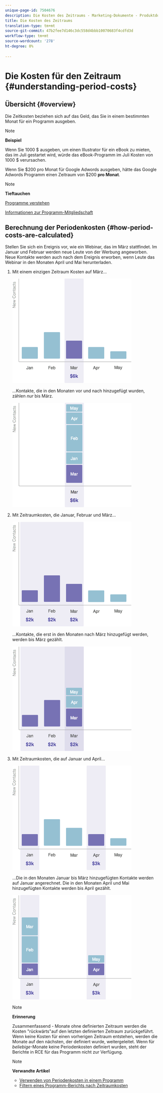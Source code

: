 ```yaml
---
unique-page-id: 7504676
description: Die Kosten des Zeitraums - Marketing-Dokumente - Produktdokumentation
title: Die Kosten des Zeitraums
translation-type: tm+mt
source-git-commit: 47b2fee7d146c3dc558d4bbb10070683f4cdfd3d
workflow-type: tm+mt
source-wordcount: '278'
ht-degree: 0%

---
```



# Die Kosten für den Zeitraum {#understanding-period-costs}

## Übersicht {#overview}

Die Zeitkosten beziehen sich auf das Geld, das Sie in einem bestimmten Monat für ein Programm ausgeben.

>[!NOTE]
>
>**Beispiel**
>
>Wenn Sie 1000 $ ausgeben, um einen Illustrator für ein eBook zu mieten, das im Juli gestartet wird, würde das eBook-Programm im Juli Kosten von 1000 $ verursachen.
>
>Wenn Sie $200 pro Monat für Google Adwords ausgeben, hätte das Google Adwords Programm einen Zeitraum von $200 **pro Monat**.

>[!NOTE]
>
>**Tieftauchen**
>
>[Programme verstehen](../../../../product-docs/core-marketo-concepts/programs/creating-programs/understanding-programs.md)
>
>[Informationen zur Programm-Mitgliedschaft](../../../../product-docs/core-marketo-concepts/programs/creating-programs/understanding-program-membership.md)

## Berechnung der Periodenkosten {#how-period-costs-are-calculated}

Stellen Sie sich ein Ereignis vor, wie ein Webinar, das im März stattfindet. Im Januar und Februar werden neue Leute von der Werbung angeworben. Neue Kontakte werden auch nach dem Ereignis erworben, wenn Leute das Webinar in den Monaten April und Mai herunterladen.

1. Mit einem einzigen Zeitraum Kosten auf März...

   ![](assets/graph1.png)

   ...Kontakte, die in den Monaten vor und nach hinzugefügt wurden, zählen *nur* bis März.

   ![](assets/graph2.png)

1. Mit Zeitraumkosten, die Januar, Februar und März...

   ![](assets/graph3.png)

   ...Kontakte, die erst in den Monaten nach März hinzugefügt werden, werden bis März gezählt.

   ![](assets/graph4.png)

1. Mit Zeitraumkosten, die auf Januar und April...

   ![](assets/graph5.png)

   ...Die in den Monaten Januar bis März hinzugefügten Kontakte werden auf Januar angerechnet. Die in den Monaten April und Mai hinzugefügten Kontakte werden bis April gezählt.

   ![](assets/graph6.png)

   >[!NOTE]
   >
   >**Erinnerung**
   >
   >
   >Zusammenfassend - Monate ohne definierten Zeitraum werden die Kosten &quot;rückwärts&quot;auf den letzten definierten Zeitraum zurückgeführt. Wenn keine Kosten für einen vorherigen Zeitraum entstehen, werden die Monate auf den nächsten, der definiert wurde, weitergeleitet. Wenn für *beliebige*-Monate keine Periodenkosten definiert wurden, steht der Berichte in RCE für das Programm nicht zur Verfügung.

   >[!NOTE]
   >
   >**Verwandte Artikel**
   >
   >    
   >    
   >    * [Verwenden von Periodenkosten in einem Programm](using-period-costs-in-a-program.md)
   >    * [Filtern eines Programm-Berichts nach Zeitraumkosten](../../../../product-docs/core-marketo-concepts/programs/program-performance-report/filter-a-program-report-by-period-cost.md)


